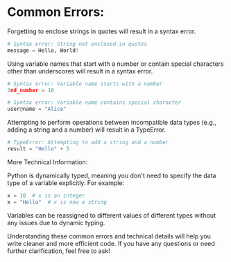 # Common Errors:

Forgetting to enclose strings in quotes will result in a syntax error.

```python
# Syntax error: String not enclosed in quotes
message = Hello, World!
```

Using variable names that start with a number or contain special characters other than underscores will result in a syntax error.

```python
# Syntax error: Variable name starts with a number
2nd_number = 10

# Syntax error: Variable name contains special character
user@name = "Alice"
```

Attempting to perform operations between incompatible data types (e.g., adding a string and a number) will result in a TypeError.

```python
# TypeError: Attempting to add a string and a number
result = "Hello" + 5
```

More Technical Information:

Python is dynamically typed, meaning you don't need to specify the data type of a variable explicitly. For example:

```python
x = 10  # x is an integer
x = "Hello"  # x is now a string
```

Variables can be reassigned to different values of different types without any issues due to dynamic typing.

Understanding these common errors and technical details will help you write cleaner and more efficient code. If you have any questions or need further clarification, feel free to ask!